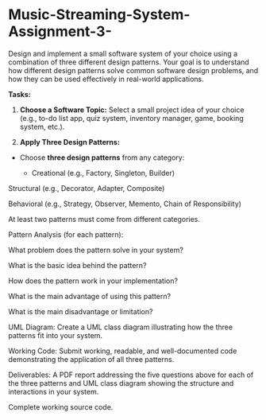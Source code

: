# Music-Streaming-System-Assignment-3-
Design and implement a small software system of your choice using a combination of three different design patterns. Your goal is to understand how different design patterns solve common software design problems, and how they can be used effectively in real-world applications.

**Tasks:**
1. **Choose a Software Topic:**
Select a small project idea of your choice (e.g., to-do list app, quiz system, inventory manager, game, booking system, etc.).

2. **Apply Three Design Patterns:**

- Choose **three design patterns** from any category:

  - Creational (e.g., Factory, Singleton, Builder)

Structural (e.g., Decorator, Adapter, Composite)

Behavioral (e.g., Strategy, Observer, Memento, Chain of Responsibility)

At least two patterns must come from different categories.

Pattern Analysis (for each pattern):

What problem does the pattern solve in your system?

What is the basic idea behind the pattern?

How does the pattern work in your implementation?

What is the main advantage of using this pattern?

What is the main disadvantage or limitation?

UML Diagram:
Create a UML class diagram illustrating how the three patterns fit into your system.

Working Code:
Submit working, readable, and well-documented code demonstrating the application of all three patterns.

Deliverables:
A PDF report addressing the five questions above for each of the three patterns and UML class diagram showing the structure and interactions in your system.

Complete working source code.
